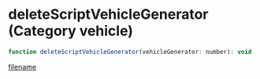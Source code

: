 # deleteScriptVehicleGenerator (Category vehicle)

```js
function deleteScriptVehicleGenerator(vehicleGenerator: number): void
```

[filename](deleteScriptVehicleGenerator_m.md ':include')
